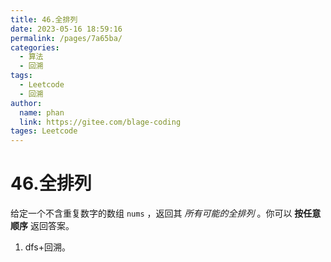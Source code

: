 ```yaml
---
title: 46.全排列
date: 2023-05-16 18:59:16
permalink: /pages/7a65ba/
categories: 
  - 算法
  - 回溯
tags: 
  - Leetcode
  - 回溯
author: 
  name: phan
  link: https://gitee.com/blage-coding
tages: Leetcode
---
```

# 46.全排列

给定一个不含重复数字的数组 `nums` ，返回其 *所有可能的全排列* 。你可以 **按任意顺序** 返回答案。

1. dfs+回溯。